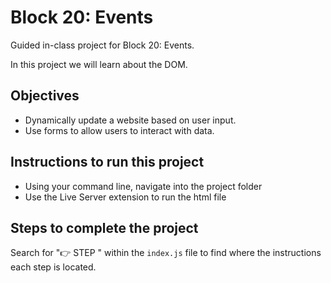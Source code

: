 # Block 20: Events

Guided in-class project for Block 20: Events.

In this project we will learn about the DOM.

## Objectives

- Dynamically update a website based on user input.
- Use forms to allow users to interact with data.

## Instructions to run this project

- Using your command line, navigate into the project folder
- Use the Live Server extension to run the html file

## Steps to complete the project

Search for "👉 STEP " within the `index.js` file to find where the instructions each step is located.
